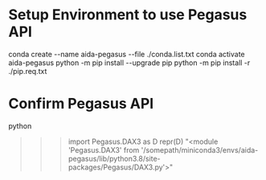 # Setup Environment to use Pegasus API 
conda create --name aida-pegasus --file ./conda.list.txt 
conda activate aida-pegasus
python -m pip install --upgrade pip
python -m pip install -r ./pip.req.txt 

# Confirm Pegasus API
python
>>> import Pegasus.DAX3 as D
>>> repr(D)
"<module 'Pegasus.DAX3' from '/somepath/miniconda3/envs/aida-pegasus/lib/python3.8/site-packages/Pegasus/DAX3.py'>"
